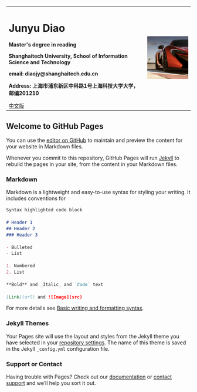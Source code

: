 
<table border="0">
  <tr>
    <td width="75%">
      <h1 align="left">Junyu Diao</h1>
      <p align="left"><b>Master's degree in reading</b></p>
      <p align="left"><b>Shanghaitech University, School of Information Science and Technology</b></p>
      <p align="left"><b>email: diaojy@shanghaitech.edu.cn</b></p>
      <p align="left"><b>Address: 上海市浦东新区中科路1号上海科技大学大学，邮编201210</b></p>
      <a align="left" href="/index.html">中文版</a>
    </td>
    <td width="25%">
      <img src="imgs/avatar.png" width="100%">      <!-- 插入证件照代码 -->
    </td>
  </tr>
</table>

## Welcome to GitHub Pages

You can use the [editor on GitHub](https://github.com/martindiao/martindiao.github.io/edit/main/index.md) to maintain and preview the content for your website in Markdown files.

Whenever you commit to this repository, GitHub Pages will run [Jekyll](https://jekyllrb.com/) to rebuild the pages in your site, from the content in your Markdown files.

### Markdown

Markdown is a lightweight and easy-to-use syntax for styling your writing. It includes conventions for

```markdown
Syntax highlighted code block

# Header 1
## Header 2
### Header 3

- Bulleted
- List

1. Numbered
2. List

**Bold** and _Italic_ and `Code` text

[Link](url) and ![Image](src)
```

For more details see [Basic writing and formatting syntax](https://docs.github.com/en/github/writing-on-github/getting-started-with-writing-and-formatting-on-github/basic-writing-and-formatting-syntax).

### Jekyll Themes

Your Pages site will use the layout and styles from the Jekyll theme you have selected in your [repository settings](https://github.com/martindiao/martindiao.github.io/settings/pages). The name of this theme is saved in the Jekyll `_config.yml` configuration file.

### Support or Contact

Having trouble with Pages? Check out our [documentation](https://docs.github.com/categories/github-pages-basics/) or [contact support](https://support.github.com/contact) and we’ll help you sort it out.
